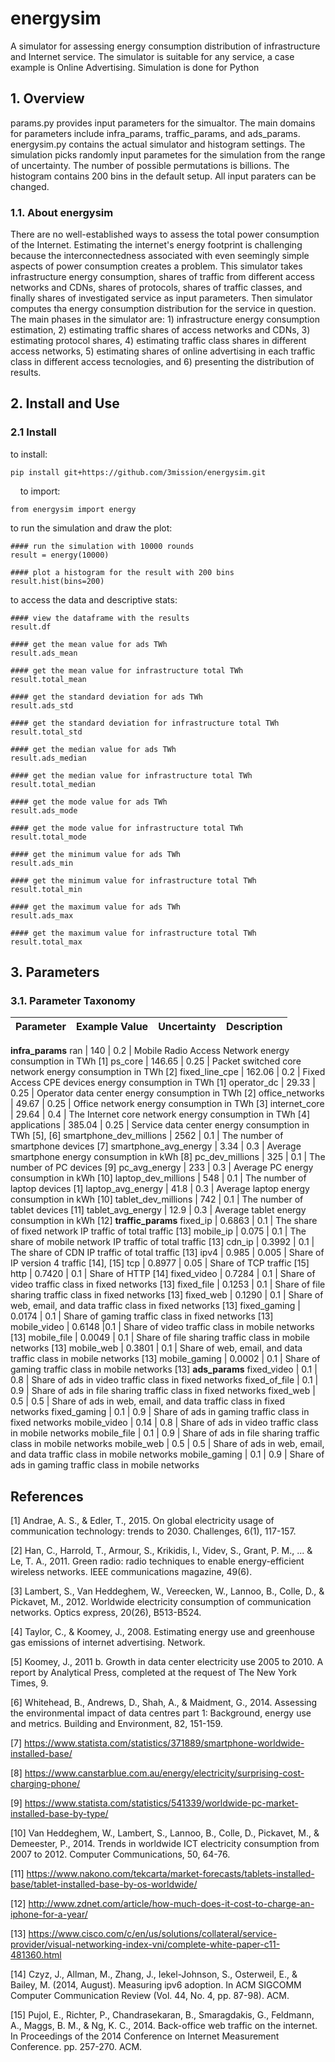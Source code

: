 # energysim
A simulator for assessing energy consumption distribution of infrastructure and Internet service. The simulator is suitable for any service, a case example is Online Advertising. Simulation is done for Python

## 1. Overview 

params.py provides input parameters for the simualtor. The main domains for parameters include infra_params, traffic_params, and ads_params. energysim.py contains the actual simulator and histogram settings. The simulation picks randomly input parametes for the simulation from the range of uncertainty. The number of possible permutations is billions. The histogram contains 200 bins in the default setup. All input paraters can be changed. 

### 1.1. About energysim

There are no well-established ways to assess the total power consumption of the Internet. Estimating the internet's energy footprint is challenging because the interconnectedness associated with even seemingly simple aspects of power consumption creates a problem. 
This simulator takes infrastructure energy consumption, shares of traffic from different access networks and CDNs, shares of protocols, shares of traffic classes, and finally shares of investigated service as input parameters. Then simulator computes tha energy consumption distribution for the service in question. The main phases in the simulator are: 1) infrastructure energy consumption estimation, 2) estimating traffic shares of access networks and CDNs, 3) estimating protocol shares, 4) estimating traffic class shares in different access networks, 5) estimating shares of online advertising in each traffic class in different access tecnologies, and 6) presenting the distribution of results.

## 2. Install and Use

### 2.1 Install 

to install: 

    pip install git+https://github.com/3mission/energysim.git
    
to import: 
    
    from energysim import energy

to run the simulation and draw the plot:

    #### run the simulation with 10000 rounds
    result = energy(10000)

    #### plot a histogram for the result with 200 bins
    result.hist(bins=200)

to access the data and descriptive stats:

    #### view the dataframe with the results 
    result.df

    #### get the mean value for ads TWh
    result.ads_mean

    #### get the mean value for infrastructure total TWh
    result.total_mean

    #### get the standard deviation for ads TWh
    result.ads_std

    #### get the standard deviation for infrastructure total TWh
    result.total_std

    #### get the median value for ads TWh
    result.ads_median

    #### get the median value for infrastructure total TWh
    result.total_median

    #### get the mode value for ads TWh
    result.ads_mode

    #### get the mode value for infrastructure total TWh
    result.total_mode

    #### get the minimum value for ads TWh
    result.ads_min

    #### get the minimum value for infrastructure total TWh
    result.total_min

    #### get the maximum value for ads TWh
    result.ads_max

    #### get the maximum value for infrastructure total TWh
    result.total_max

## 3. Parameters

### 3.1. Parameter Taxonomy

Parameter | Example Value | Uncertainty | Description
-------|---------|---------|---------
**infra_params**
ran | 140 | 0.2 | Mobile Radio Access Network energy consumption in TWh [1]
ps_core | 146.65 | 0.25 | Packet switched core network energy consumption in TWh [2]
fixed_line_cpe | 162.06 | 0.2 | Fixed Access CPE devices energy consumption in TWh [1]
operator_dc | 29.33 | 0.25 | Operator data center energy consumption in TWh [2]
office_networks | 49.67 | 0.25 | Office network energy consumption in TWh [3]
internet_core | 29.64 | 0.4 | The Internet core network energy consumption in TWh [4]
applications | 385.04 | 0.25 | Service data center energy consumption in TWh [5], [6]
smartphone_dev_millions | 2562 | 0.1 | The number of smartphone devices [7]
smartphone_avg_energy | 3.34 | 0.3 | Average smartphone energy consumption in kWh [8]
pc_dev_millions | 325 | 0.1 | The number of PC devices [9]
pc_avg_energy | 233 | 0.3 | Average PC energy consumption in kWh [10]
laptop_dev_millions | 548 | 0.1 | The number of laptop devices [1]
laptop_avg_energy | 41.8 | 0.3 | Average laptop energy consumption in kWh [10]
tablet_dev_millions | 742 | 0.1 | The number of tablet devices [11]
tablet_avg_energy | 12.9 | 0.3 |  Average tablet energy consumption in kWh [12]
**traffic_params**
fixed_ip | 0.6863 | 0.1 | The share of fixed network IP traffic of total traffic [13]
mobile_ip | 0.075 | 0.1 | The share of mobile network IP traffic of total traffic [13]
cdn_ip | 0.3992 | 0.1 | The share of CDN IP traffic of total traffic [13]
ipv4 | 0.985 | 0.005 | Share of IP version 4 traffic [14], [15]
tcp | 0.8977 | 0.05 | Share of TCP traffic [15]
http | 0.7420 | 0.1 | Share of HTTP [14]
fixed_video | 0.7284 | 0.1 | Share of video traffic class in fixed networks [13]
fixed_file | 0.1253 | 0.1 | Share of file sharing traffic class in fixed networks [13]
fixed_web | 0.1290 | 0.1 | Share of web, email, and data traffic class in fixed networks [13]
fixed_gaming | 0.0174 | 0.1 | Share of gaming traffic class in fixed networks [13]
mobile_video | 0.6148 |0.1 | Share of video traffic class in mobile networks [13]
mobile_file | 0.0049 | 0.1 | Share of file sharing traffic class in mobile networks [13]
mobile_web | 0.3801 | 0.1 | Share of web, email, and data traffic class in mobile networks [13]
mobile_gaming | 0.0002 | 0.1 | Share of gaming traffic class in mobile networks [13]
**ads_params**
fixed_video | 0.1 | 0.8 | Share of ads in video traffic class in fixed networks
fixed_of_file | 0.1 | 0.9 | Share of ads in file sharing traffic class in fixed networks
fixed_web | 0.5 | 0.5 | Share of ads in web, email, and data traffic class in fixed networks
fixed_gaming | 0.1 | 0.9 | Share of ads in gaming traffic class in fixed networks
mobile_video | 0.14 | 0.8 | Share of ads in video traffic class in mobile networks
mobile_file | 0.1 | 0.9 | Share of ads in file sharing traffic class in mobile networks
mobile_web | 0.5 | 0.5 | Share of ads in web, email, and data traffic class in mobile networks
mobile_gaming | 0.1 | 0.9 | Share of ads in gaming traffic class in mobile networks

## References

[1] Andrae, A. S., & Edler, T., 2015. On global electricity usage of communication technology: trends to 2030. Challenges, 6(1), 117-157.

[2] Han, C., Harrold, T., Armour, S., Krikidis, I., Videv, S., Grant, P. M., ... & Le, T. A., 2011. Green radio: radio techniques to enable energy-efficient wireless networks. IEEE communications magazine, 49(6).

[3] Lambert, S., Van Heddeghem, W., Vereecken, W., Lannoo, B., Colle, D., & Pickavet, M., 2012. Worldwide electricity consumption of communication networks. Optics express, 20(26), B513-B524.

[4] Taylor, C., & Koomey, J., 2008. Estimating energy use and greenhouse gas emissions of internet advertising. Network.

[5] Koomey, J., 2011 b. Growth in data center electricity use 2005 to 2010. A report by Analytical Press, completed at the request of The New York Times, 9.

[6] Whitehead, B., Andrews, D., Shah, A., & Maidment, G., 2014. Assessing the environmental impact of data centres part 1:
Background, energy use and metrics. Building and Environment, 82, 151-159.

[7] https://www.statista.com/statistics/371889/smartphone-worldwide-installed-base/

[8] https://www.canstarblue.com.au/energy/electricity/surprising-cost-charging-phone/

[9] https://www.statista.com/statistics/541339/worldwide-pc-market-installed-base-by-type/

[10] Van Heddeghem, W., Lambert, S., Lannoo, B., Colle, D., Pickavet, M., & Demeester, P., 2014. Trends in worldwide ICT electricity consumption from 2007 to 2012. Computer Communications, 50, 64-76.

[11] https://www.nakono.com/tekcarta/market-forecasts/tablets-installed-base/tablet-installed-base-by-os-worldwide/

[12] http://www.zdnet.com/article/how-much-does-it-cost-to-charge-an-iphone-for-a-year/

[13] https://www.cisco.com/c/en/us/solutions/collateral/service-provider/visual-networking-index-vni/complete-white-paper-c11-481360.html

[14] Czyz, J., Allman, M., Zhang, J., Iekel-Johnson, S., Osterweil, E., & Bailey, M. (2014, August). Measuring ipv6 adoption. In ACM SIGCOMM Computer Communication Review (Vol. 44, No. 4, pp. 87-98). ACM.

[15] Pujol, E., Richter, P., Chandrasekaran, B., Smaragdakis, G., Feldmann, A., Maggs, B. M., & Ng, K. C., 2014. Back-office web traffic on the internet. In Proceedings of the 2014 Conference on Internet Measurement Conference. pp. 257-270. ACM.

